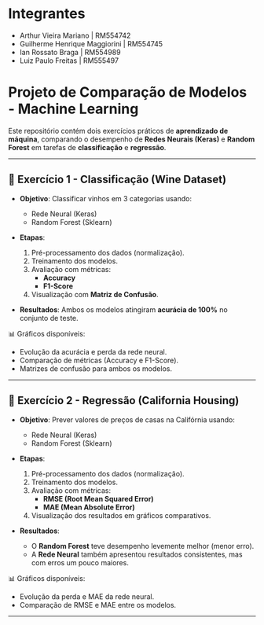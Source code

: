 # Integrantes
- Arthur Vieira Mariano | RM554742
- Guilherme Henrique Maggiorini | RM554745
- Ian Rossato Braga | RM554989
- Luiz Paulo Freitas | RM555497

# Projeto de Comparação de Modelos - Machine Learning
 
Este repositório contém dois exercícios práticos de **aprendizado de máquina**, comparando o desempenho de **Redes Neurais (Keras)** e **Random Forest** em tarefas de **classificação** e **regressão**.
 
---
 
## 📌 Exercício 1 - Classificação (Wine Dataset)
 
- **Objetivo**: Classificar vinhos em 3 categorias usando:
  - Rede Neural (Keras)
  - Random Forest (Sklearn)
 
- **Etapas**:
  1. Pré-processamento dos dados (normalização).
  2. Treinamento dos modelos.
  3. Avaliação com métricas:
     - **Accuracy**
     - **F1-Score**
  4. Visualização com **Matriz de Confusão**.
 
- **Resultados**:
  Ambos os modelos atingiram **acurácia de 100%** no conjunto de teste.
 
📊 Gráficos disponíveis:
- Evolução da acurácia e perda da rede neural.
- Comparação de métricas (Accuracy e F1-Score).
- Matrizes de confusão para ambos os modelos.
 
---
 
## 📌 Exercício 2 - Regressão (California Housing)
 
- **Objetivo**: Prever valores de preços de casas na Califórnia usando:
  - Rede Neural (Keras)
  - Random Forest (Sklearn)
 
- **Etapas**:
  1. Pré-processamento dos dados (normalização).
  2. Treinamento dos modelos.
  3. Avaliação com métricas:
     - **RMSE (Root Mean Squared Error)**
     - **MAE (Mean Absolute Error)**
  4. Visualização dos resultados em gráficos comparativos.
 
- **Resultados**:
  - O **Random Forest** teve desempenho levemente melhor (menor erro).
  - A **Rede Neural** também apresentou resultados consistentes, mas com erros um pouco maiores.
 
📊 Gráficos disponíveis:
- Evolução da perda e MAE da rede neural.
- Comparação de RMSE e MAE entre os modelos.
 
---
